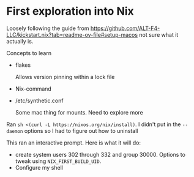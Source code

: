 # First exploration into Nix

Loosely following the guide from https://github.com/ALT-F4-LLC/kickstart.nix?tab=readme-ov-file#setup-macos not sure what it actually is.

Concepts to learn

- flakes

  Allows version pinning within a lock file

- Nix-command
- /etc/synthetic.conf

  Some mac thing for mounts. Need to explore more

Ran `sh <(curl -L https://nixos.org/nix/install)`. I didn't put in the `--daemon` options so I had to figure out how to uninstall

This ran an interactive prompt. Here is what it will do:

- create system users 302 through 332 and group 30000. Options to tweak using `NIX_FIRST_BUILD_UID`.
- Configure my shell